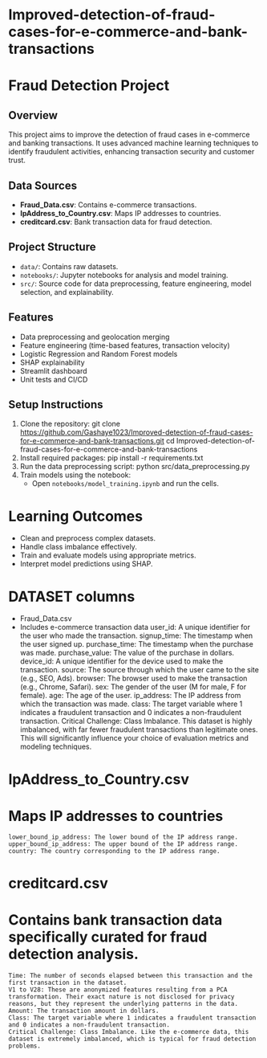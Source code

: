 # Improved-detection-of-fraud-cases-for-e-commerce-and-bank-transactions
# Fraud Detection Project

## Overview

This project aims to improve the detection of fraud cases in e-commerce and banking transactions. It uses advanced machine learning techniques to identify fraudulent activities, enhancing transaction security and customer trust.

## Data Sources

- **Fraud_Data.csv**: Contains e-commerce transactions.
- **IpAddress_to_Country.csv**: Maps IP addresses to countries.
- **creditcard.csv**: Bank transaction data for fraud detection.

## Project Structure

- `data/`: Contains raw datasets.
- `notebooks/`: Jupyter notebooks for analysis and model training.
- `src/`: Source code for data preprocessing, feature engineering, model selection, and explainability.
## Features
- Data preprocessing and geolocation merging
- Feature engineering (time-based features, transaction velocity)
- Logistic Regression and Random Forest models
- SHAP explainability
- Streamlit dashboard
- Unit tests and CI/CD
## Setup Instructions

1. Clone the repository:
    git clone https://github.com/Gashaye1023/Improved-detection-of-fraud-cases-for-e-commerce-and-bank-transactions.git
    cd Improved-detection-of-fraud-cases-for-e-commerce-and-bank-transactions
2. Install required packages:
    pip install -r requirements.txt
3. Run the data preprocessing script:
    python src/data_preprocessing.py
4. Train models using the notebook:
    - Open `notebooks/model_training.ipynb` and run the cells.
# Learning Outcomes
- Clean and preprocess complex datasets.
- Handle class imbalance effectively.
- Train and evaluate models using appropriate metrics.
- Interpret model predictions using SHAP.
# DATASET columns
- Fraud_Data.csv
- Includes e-commerce transaction data 
    user_id: A unique identifier for the user who made the transaction.
    signup_time: The timestamp when the user signed up.
    purchase_time: The timestamp when the purchase was made.
    purchase_value: The value of the purchase in dollars.
    device_id: A unique identifier for the device used to make the transaction.
    source: The source through which the user came to the site (e.g., SEO, Ads).
    browser: The browser used to make the transaction (e.g., Chrome, Safari).
    sex: The gender of the user (M for male, F for female).
    age: The age of the user.
    ip_address: The IP address from which the transaction was made.
    class: The target variable where 1 indicates a fraudulent transaction and 0 indicates a non-fraudulent transaction.
    Critical Challenge: Class Imbalance. This dataset is highly imbalanced, with far fewer fraudulent transactions than legitimate ones. This will significantly influence your choice of evaluation metrics and modeling techniques.
    
# IpAddress_to_Country.csv
# Maps IP addresses to countries

    lower_bound_ip_address: The lower bound of the IP address range.
    upper_bound_ip_address: The upper bound of the IP address range.
    country: The country corresponding to the IP address range.

 #   creditcard.csv
# Contains bank transaction data specifically curated for fraud detection analysis. 

    Time: The number of seconds elapsed between this transaction and the first transaction in the dataset.
    V1 to V28: These are anonymized features resulting from a PCA transformation. Their exact nature is not disclosed for privacy reasons, but they represent the underlying patterns in the data.
    Amount: The transaction amount in dollars.
    Class: The target variable where 1 indicates a fraudulent transaction and 0 indicates a non-fraudulent transaction.
    Critical Challenge: Class Imbalance. Like the e-commerce data, this dataset is extremely imbalanced, which is typical for fraud detection problems.